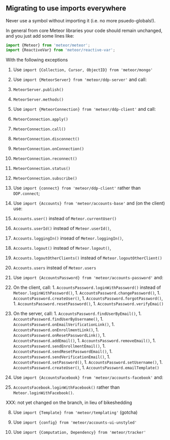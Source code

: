 ## Migrating to use imports everywhere

Never use a symbol without importing it (i.e. no more psuedo-globals!).

In general from core Meteor libraries your code should remain unchanged, and you just add some lines like:

```js
import {Meteor} from 'meteor/meteor';
import {ReactiveVar} from 'meteor/reactive-var';
```

With the following exceptions


1. Use `import {Collection, Cursor, ObjectID} from 'meteor/mongo'`

2. Use `import {MeteorServer} from 'meteor/ddp-server'` and call:
  1. `MeteorServer.publish()`
  2. `MeteorServer.methods()`

3. Use `import {MeteorConnection} from 'meteor/ddp-client'` and call:
  1. `MeteorConnection.apply()`
  1. `MeteorConnection.call()`
  1. `MeteorConnection.disconnect()`
  1. `MeteorConnection.onConnection()`
  1. `MeteorConnection.reconnect()`
  1. `MeteorConnection.status()`
  1. `MeteorConnection.subscribe()`

4. Use `import {connect} from 'meteor/ddp-client'` rather than `DDP.connect`;

5. Use `import {Accounts} from 'meteor/accounts-base'` and (on the client) use:
  1. `Accounts.user()` instead of `Meteor.currentUser()`
  2. `Accounts.userId()` instead of `Meteor.userId()`,
  3. `Accounts.loggingIn()` insead of `Meteor.loggingIn()`,
  4. `Accounts.logout()` instead of `Meteor.logout()`,
  5. `Accounts.logoutOtherClients()` instead of `Meteor.logoutOtherClient()`
  6. `Accounts.users` instead of `Meteor.users`
  
6. Use `import {AccountsPassword} from 'meteor/accounts-password'` and:
  1. On the client, call:
    1. `AccountsPassword.loginWithPassword()` instead of `Meteor.loginWithPassword()`,
    1. `AccountsPassword.changePassword()`,
    1. `AccountsPassword.createUser()`,
    1. `AccountsPassword.forgotPassword()`,
    1. `AccountsPassword.resetPassword()`,
    1. `AccountsPassword.verifyEmai()`
  2. On the server, call:
    1. `AccountsPassword.findUserByEmail()`,
    1. `AccountsPassword.findUserByUsername()`,
    1. `AccountsPassword.onEmailVerificationLink()`,
    1. `AccountsPassword.onEnrollmentLink()`,
    1. `AccountsPassword.onResetPasswordLink()`,
    1. `AccountsPassword.addEmail()`,
    1. `AccountsPassword.removeEmail()`,
    1. `AccountsPassword.sendEnrollmentEmail()`,
    1. `AccountsPassword.sendResetPasswordEmail()`,
    1. `AccountsPassword.sendVerificationEmail()`,
    1. `AccountsPassword.setPassword()`,
    1. `AccountsPassword.setUsername()`,
    1. `AccountsPassword.createUser()`,
    1. `AccountsPassword.emailTemplate()`

7. Use `import {AccountsFacebook} from 'meteor/accounts-facebook'` and:
  1. `AccountsFacebook.loginWithFacebook()` rather than `Meteor.loginWithFacebook()`.

  XXX: not yet changed on the branch, in lieu of bikeshedding

8. Use `import {Template} from 'meteor/templating'` (gotcha)

9. Use `import {config} from 'meteor/accounts-ui-unstyled'`

10. Use `import {Computation, Dependency} from 'meteor/tracker'`